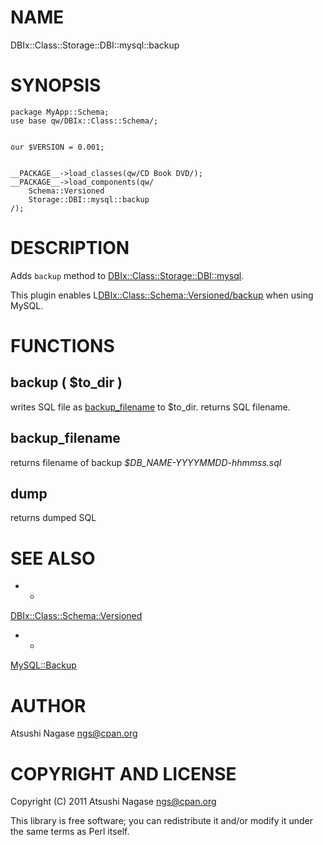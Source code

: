 # NAME

DBIx::Class::Storage::DBI::mysql::backup

# SYNOPSIS
    

    package MyApp::Schema;
    use base qw/DBIx::Class::Schema/;
    

    our $VERSION = 0.001;
    

    __PACKAGE__->load_classes(qw/CD Book DVD/);
    __PACKAGE__->load_components(qw/
        Schema::Versioned
        Storage::DBI::mysql::backup
    /);



# DESCRIPTION

Adds `backup` method to [DBIx::Class::Storage::DBI::mysql](http://search.cpan.org/perldoc?DBIx::Class::Storage::DBI::mysql).

This plugin enables L<DBIx::Class::Schema::Versioned/backup> when using MySQL.



# FUNCTIONS

## backup ( $to_dir )

writes SQL file as [backup_filename](#pod_backup_filename) to $to_dir. returns SQL filename.

## backup_filename

returns filename of backup _$DB_NAME-YYYYMMDD-hhmmss.sql_

## dump

returns dumped SQL

# SEE ALSO

- * 
[DBIx::Class::Schema::Versioned](http://search.cpan.org/perldoc?DBIx::Class::Schema::Versioned)

- *
[MySQL::Backup](http://search.cpan.org/perldoc?MySQL::Backup)

# AUTHOR

Atsushi Nagase <ngs@cpan.org>



# COPYRIGHT AND LICENSE

Copyright (C) 2011 Atsushi Nagase <ngs@cpan.org>

This library is free software; you can redistribute it and/or modify
it under the same terms as Perl itself.